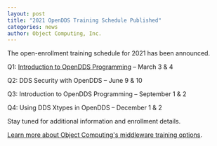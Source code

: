 ```yaml
---
layout: post
title: "2021 OpenDDS Training Schedule Published"
categories: news
author: Object Computing, Inc.
---
```


The open-enrollment training schedule for 2021 has been announced. 

Q1: [Introduction to OpenDDS Programming](https://objectcomputing.com/services/training/catalog/middleware/opendds-programming-cpp-and-java) – March 3 & 4

Q2: DDS Security with OpenDDS – June 9 & 10 

Q3: Introduction to OpenDDS Programming – September 1 & 2

Q4: Using DDS Xtypes in OpenDDS – December 1 & 2

Stay tuned for additional information and enrollment details.

[Learn more about Object Computing's middleware training options](https://objectcomputing.com/services/training/catalog/middleware).

